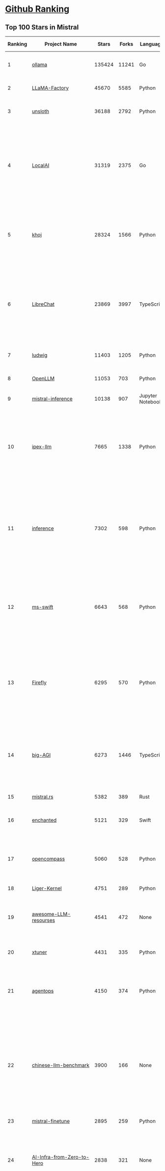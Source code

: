 [Github Ranking](../README.md)
==========

## Top 100 Stars in Mistral

| Ranking | Project Name | Stars | Forks | Language | Open Issues | Description | Last Commit |
| ------- | ------------ | ----- | ----- | -------- | ----------- | ----------- | ----------- |
| 1 | [ollama](https://github.com/ollama/ollama) | 135424 | 11241 | Go | 1476 | Get up and running with Llama 3.3, DeepSeek-R1, Phi-4, Gemma 3, and other large language models. | 2025-03-31T02:21:56Z |
| 2 | [LLaMA-Factory](https://github.com/hiyouga/LLaMA-Factory) | 45670 | 5585 | Python | 422 | Unified Efficient Fine-Tuning of 100+ LLMs & VLMs (ACL 2024) | 2025-03-28T09:44:39Z |
| 3 | [unsloth](https://github.com/unslothai/unsloth) | 36188 | 2792 | Python | 926 | Finetune Llama 3.3, DeepSeek-R1, Gemma 3 & Reasoning LLMs 2x faster with 70% less memory! 🦥 | 2025-03-27T07:26:19Z |
| 4 | [LocalAI](https://github.com/mudler/LocalAI) | 31319 | 2375 | Go | 417 | :robot: The free, Open Source alternative to OpenAI, Claude and others. Self-hosted and local-first. Drop-in replacement for OpenAI,  running on consumer-grade hardware. No GPU required. Runs gguf, transformers, diffusers and many more models architectures. Features: Generate Text, Audio, Video, Images, Voice Cloning, Distributed, P2P inference | 2025-03-30T21:59:30Z |
| 5 | [khoj](https://github.com/khoj-ai/khoj) | 28324 | 1566 | Python | 69 | Your AI second brain. Self-hostable. Get answers from the web or your docs. Build custom agents, schedule automations, do deep research. Turn any online or local LLM into your personal, autonomous AI (gpt, claude, gemini, llama, qwen, mistral). Get started - free. | 2025-03-29T18:48:13Z |
| 6 | [LibreChat](https://github.com/danny-avila/LibreChat) | 23869 | 3997 | TypeScript | 136 | Enhanced ChatGPT Clone: Features Agents, DeepSeek, Anthropic, AWS, OpenAI, Assistants API, Azure, Groq, o1, GPT-4o, Mistral, OpenRouter, Vertex AI, Gemini, Artifacts, AI model switching, message search, Code Interpreter, langchain, DALL-E-3, OpenAPI Actions, Functions, Secure Multi-User Auth, Presets, open-source for self-hosting. Active project. | 2025-03-31T00:30:56Z |
| 7 | [ludwig](https://github.com/ludwig-ai/ludwig) | 11403 | 1205 | Python | 38 | Low-code framework for building custom LLMs, neural networks, and other AI models | 2025-03-03T20:40:07Z |
| 8 | [OpenLLM](https://github.com/bentoml/OpenLLM) | 11053 | 703 | Python | 0 | Run any open-source LLMs, such as DeepSeek and Llama, as OpenAI compatible API endpoint in the cloud. | 2025-03-24T19:08:56Z |
| 9 | [mistral-inference](https://github.com/mistralai/mistral-inference) | 10138 | 907 | Jupyter Notebook | 121 | Official inference library for Mistral models | 2025-03-20T15:03:08Z |
| 10 | [ipex-llm](https://github.com/intel/ipex-llm) | 7665 | 1338 | Python | 1110 | Accelerate local LLM inference and finetuning (LLaMA, Mistral, ChatGLM, Qwen, DeepSeek, Mixtral, Gemma, Phi, MiniCPM, Qwen-VL, MiniCPM-V, etc.) on Intel XPU (e.g., local PC with iGPU and NPU, discrete GPU such as Arc, Flex and Max); seamlessly integrate with llama.cpp, Ollama, HuggingFace, LangChain, LlamaIndex, vLLM, DeepSpeed, Axolotl, etc. | 2025-03-31T03:22:27Z |
| 11 | [inference](https://github.com/xorbitsai/inference) | 7302 | 598 | Python | 170 | Replace OpenAI GPT with another LLM in your app by changing a single line of code. Xinference gives you the freedom to use any LLM you need. With Xinference, you're empowered to run inference with any open-source language models, speech recognition models, and multimodal models, whether in the cloud, on-premises, or even on your laptop. | 2025-03-31T03:16:06Z |
| 12 | [ms-swift](https://github.com/modelscope/ms-swift) | 6643 | 568 | Python | 498 | Use PEFT or Full-parameter to finetune 500+ LLMs (Qwen2.5, InternLM3, GLM4, Llama3.3, Mistral, Yi1.5, DeepSeek-R1, ...) and 200+ MLLMs (Qwen2.5-VL, Qwen2.5-Omni, Qwen2-Audio, Llama3.2-Vision, Llava, InternVL2.5, MiniCPM-V-2.6, GLM4v, Xcomposer2.5, DeepSeek-VL2, Phi3.5-Vision, GOT-OCR2, ...). | 2025-03-28T15:44:35Z |
| 13 | [Firefly](https://github.com/yangjianxin1/Firefly) | 6295 | 570 | Python | 204 | Firefly: 大模型训练工具，支持训练Qwen2.5、Qwen2、Yi1.5、Phi-3、Llama3、Gemma、MiniCPM、Yi、Deepseek、Orion、Xverse、Mixtral-8x7B、Zephyr、Mistral、Baichuan2、Llma2、Llama、Qwen、Baichuan、ChatGLM2、InternLM、Ziya2、Vicuna、Bloom等大模型 | 2024-10-24T02:27:42Z |
| 14 | [big-AGI](https://github.com/enricoros/big-AGI) | 6273 | 1446 | TypeScript | 233 | AI suite powered by state-of-the-art models and providing advanced AI/AGI functions. It features AI personas, AGI functions, multi-model chats, text-to-image, voice, response streaming, code highlighting and execution, PDF import, presets for developers, much more. Deploy on-prem or in the cloud. | 2025-03-30T18:18:53Z |
| 15 | [mistral.rs](https://github.com/EricLBuehler/mistral.rs) | 5382 | 389 | Rust | 107 | Blazingly fast LLM inference. | 2025-03-30T01:33:26Z |
| 16 | [enchanted](https://github.com/gluonfield/enchanted) | 5121 | 329 | Swift | 89 | Enchanted is iOS and macOS app for chatting with private self hosted language models such as Llama2, Mistral or Vicuna using Ollama. | 2025-03-19T20:19:21Z |
| 17 | [opencompass](https://github.com/open-compass/opencompass) | 5060 | 528 | Python | 290 | OpenCompass is an LLM evaluation platform, supporting a wide range of models (Llama3, Mistral, InternLM2,GPT-4,LLaMa2, Qwen,GLM, Claude, etc) over 100+ datasets. | 2025-03-25T09:57:11Z |
| 18 | [Liger-Kernel](https://github.com/linkedin/Liger-Kernel) | 4751 | 289 | Python | 53 | Efficient Triton Kernels for LLM Training | 2025-03-31T00:52:24Z |
| 19 | [awesome-LLM-resourses](https://github.com/WangRongsheng/awesome-LLM-resourses) | 4541 | 472 | None | 0 | 🧑‍🚀 全世界最好的LLM资料总结（数据处理、模型训练、模型部署、o1 模型、MCP、小语言模型、视觉语言模型） \| Summary of the world's best LLM resources.  | 2025-03-31T03:18:28Z |
| 20 | [xtuner](https://github.com/InternLM/xtuner) | 4431 | 335 | Python | 214 | An efficient, flexible and full-featured toolkit for fine-tuning LLM (InternLM2, Llama3, Phi3, Qwen, Mistral, ...) | 2025-03-28T11:27:10Z |
| 21 | [agentops](https://github.com/AgentOps-AI/agentops) | 4150 | 374 | Python | 88 | Python SDK for AI agent monitoring, LLM cost tracking, benchmarking, and more. Integrates with most LLMs and agent frameworks including OpenAI Agents SDK, CrewAI, Langchain, Autogen, AG2, and CamelAI | 2025-03-28T15:45:46Z |
| 22 | [chinese-llm-benchmark](https://github.com/jeinlee1991/chinese-llm-benchmark) | 3900 | 166 | None | 28 | 目前已囊括203个大模型，覆盖chatgpt、gpt-4o、o3-mini、谷歌gemini、Claude3.5、智谱GLM-Zero、文心一言、qwen-max、百川、讯飞星火、商汤senseChat、minimax等商用模型， 以及DeepSeek-R1、qwq-32b、deepseek-v3、qwen2.5、llama3.3、phi-4、glm4、gemma3、mistral、书生internLM2.5等开源大模型。不仅提供能力评分排行榜，也提供所有模型的原始输出结果！ | 2025-03-29T12:31:33Z |
| 23 | [mistral-finetune](https://github.com/mistralai/mistral-finetune) | 2895 | 259 | Python | 32 | None | 2024-09-13T09:53:13Z |
| 24 | [AI-Infra-from-Zero-to-Hero](https://github.com/HuaizhengZhang/AI-Infra-from-Zero-to-Hero) | 2838 | 321 | None | 12 | 🚀 Awesome System for Machine Learning ⚡️ AI System Papers and Industry Practice. ⚡️ System for Machine Learning, LLM (Large Language Model), GenAI (Generative AI). 🍻 OSDI, NSDI, SIGCOMM, SoCC, MLSys, etc. 🗃️ Llama3, Mistral, etc. 🧑‍💻 Video Tutorials.  | 2024-08-14T05:12:47Z |
| 25 | [paperless-ai](https://github.com/clusterzx/paperless-ai) | 2800 | 103 | JavaScript | 5 | An automated document analyzer for Paperless-ngx using OpenAI API, Ollama, Deepseek-r1, Azure and all OpenAI API compatible Services to automatically analyze and tag your documents. | 2025-03-21T19:24:53Z |
| 26 | [xTuring](https://github.com/stochasticai/xTuring) | 2641 | 206 | Python | 10 | Build, customize and control you own LLMs. From data pre-processing to fine-tuning, xTuring provides an easy way to personalize open-source LLMs. Join our discord community: https://discord.gg/TgHXuSJEk6 | 2024-09-23T09:40:48Z |
| 27 | [lsp-ai](https://github.com/SilasMarvin/lsp-ai) | 2640 | 92 | Rust | 28 | LSP-AI is an open-source language server that serves as a backend for AI-powered functionality, designed to assist and empower software engineers, not replace them. | 2025-01-07T22:17:38Z |
| 28 | [secret-llama](https://github.com/abi/secret-llama) | 2605 | 164 | TypeScript | 18 | Fully private LLM chatbot that runs entirely with a browser with no server needed. Supports Mistral and LLama 3. | 2024-06-05T02:04:17Z |
| 29 | [elia](https://github.com/darrenburns/elia) | 2088 | 131 | Python | 12 | A snappy, keyboard-centric terminal user interface for interacting with large language models. Chat with ChatGPT, Claude, Llama 3, Phi 3, Mistral, Gemma and more. | 2024-10-10T19:12:52Z |
| 30 | [OnnxStream](https://github.com/vitoplantamura/OnnxStream) | 1928 | 89 | C++ | 55 | Lightweight inference library for ONNX files, written in C++. It can run Stable Diffusion XL 1.0 on a RPI Zero 2 (or in 298MB of RAM) but also Mistral 7B on desktops and servers. ARM, x86, WASM, RISC-V supported. Accelerated by XNNPACK. | 2025-03-29T09:51:04Z |
| 31 | [maid](https://github.com/Mobile-Artificial-Intelligence/maid) | 1913 | 208 | Dart | 9 | Maid is a cross-platform Flutter app for interfacing with GGUF / llama.cpp models locally, and with Ollama and OpenAI models remotely.  | 2025-03-31T02:58:10Z |
| 32 | [floneum](https://github.com/floneum/floneum) | 1807 | 93 | Rust | 39 | Instant, controllable, local pre-trained AI models in Rust | 2025-03-28T13:35:08Z |
| 33 | [Ollamac](https://github.com/kevinhermawan/Ollamac) | 1752 | 95 | Swift | 36 | Mac app for Ollama | 2025-03-12T22:28:22Z |
| 34 | [dialoqbase](https://github.com/n4ze3m/dialoqbase) | 1744 | 275 | TypeScript | 39 | Create chatbots with ease | 2024-10-15T14:24:20Z |
| 35 | [json_repair](https://github.com/mangiucugna/json_repair) | 1655 | 81 | Python | 0 | A python module to repair invalid JSON from LLMs | 2025-03-30T15:01:17Z |
| 36 | [papersgpt-for-zotero](https://github.com/papersgpt/papersgpt-for-zotero) | 1440 | 48 | JavaScript | 39 | Zotero chat PDF with AI, DeepSeek, GPT 4.5, ChatGPT, Claude, Gemini | 2025-03-26T02:05:15Z |
| 37 | [search2ai](https://github.com/fatwang2/search2ai) | 1260 | 192 | JavaScript | 17 | Help your LLMs online | 2025-02-19T16:26:01Z |
| 38 | [modelfusion](https://github.com/vercel/modelfusion) | 1244 | 88 | TypeScript | 33 | The TypeScript library for building AI applications. | 2024-07-19T15:17:19Z |
| 39 | [aws-genai-llm-chatbot](https://github.com/aws-samples/aws-genai-llm-chatbot) | 1207 | 367 | TypeScript | 23 | A modular and comprehensive solution to deploy a Multi-LLM and Multi-RAG powered chatbot (Amazon Bedrock, Anthropic, HuggingFace, OpenAI, Meta, AI21, Cohere, Mistral) using AWS CDK on AWS | 2025-03-25T14:53:11Z |
| 40 | [nextjs-ollama-llm-ui](https://github.com/jakobhoeg/nextjs-ollama-llm-ui) | 1167 | 282 | TypeScript | 13 | Fully-featured web interface for Ollama LLMs | 2025-02-04T19:07:06Z |
| 41 | [gp.nvim](https://github.com/Robitx/gp.nvim) | 1103 | 93 | Lua | 41 | Gp.nvim (GPT prompt) Neovim AI plugin: ChatGPT sessions & Instructable text/code operations & Speech to text [OpenAI, Ollama, Anthropic, ..] | 2024-09-23T12:32:50Z |
| 42 | [bedrock-claude-chat](https://github.com/aws-samples/bedrock-claude-chat) | 1074 | 399 | TypeScript | 114 | AWS-native chatbot using Bedrock + Claude (+Nova and Mistral) | 2025-03-31T02:59:00Z |
| 43 | [LLM-Prompt-Library](https://github.com/abilzerian/LLM-Prompt-Library) | 1071 | 113 | Python | 0 | My personal prompt library for various LLMs + scripts & tools. Suitable for models from Deepseek, OpenAI, Claude, Meta, Mistral, Google, Grok, and others. | 2025-03-18T17:04:23Z |
| 44 | [poe-api-wrapper](https://github.com/snowby666/poe-api-wrapper) | 1070 | 140 | Python | 27 | 👾 A Python API wrapper for Poe.com. With this, you will have free access to GPT-4, Claude, Llama, Gemini, Mistral and more! 🚀 | 2025-03-07T20:07:31Z |
| 45 | [chatd](https://github.com/BruceMacD/chatd) | 1020 | 71 | JavaScript | 26 | Chat with your documents using local AI | 2024-07-06T01:21:36Z |
| 46 | [BaseAI](https://github.com/LangbaseInc/BaseAI) | 993 | 83 | TypeScript | 4 | BaseAI — The Web AI Framework. The easiest way to build serverless autonomous AI agents with memory. Start building local-first, agentic pipes, tools, and memory. Deploy serverless with one command. | 2025-02-25T11:30:28Z |
| 47 | [RisuAI](https://github.com/kwaroran/RisuAI) | 955 | 164 | TypeScript | 61 | Make your own story. User-friendly software for LLM roleplaying | 2025-03-28T09:47:53Z |
| 48 | [graphrag-local-ollama](https://github.com/TheAiSingularity/graphrag-local-ollama) | 942 | 152 | Python | 43 | Local models support for Microsoft's graphrag using ollama (llama3, mistral, gemma2 phi3)- LLM & Embedding extraction | 2024-09-30T02:43:30Z |
| 49 | [ai-dev-gallery](https://github.com/microsoft/ai-dev-gallery) | 929 | 113 | C# | 41 | An open-source project for Windows developers to learn how to add AI with local models and APIs to Windows apps. | 2025-03-28T21:05:07Z |
| 50 | [generative-ai-use-cases-jp](https://github.com/aws-samples/generative-ai-use-cases-jp) | 875 | 207 | TypeScript | 90 | Application implementation with business use cases for safely utilizing generative AI in business operations | 2025-03-31T03:08:51Z |
| 51 | [witsy](https://github.com/nbonamy/witsy) | 838 | 61 | TypeScript | 1 | Witsy: desktop AI assistant | 2025-03-31T00:39:34Z |
| 52 | [MixtralKit](https://github.com/open-compass/MixtralKit) | 767 | 80 | Python | 12 | A toolkit for inference and evaluation of 'mixtral-8x7b-32kseqlen' from Mistral AI | 2023-12-15T19:10:55Z |
| 53 | [fine-tune-mistral](https://github.com/abacaj/fine-tune-mistral) | 709 | 64 | Python | 3 | Fine-tune mistral-7B on 3090s, a100s, h100s | 2023-10-11T17:25:59Z |
| 54 | [mistral-common](https://github.com/mistralai/mistral-common) | 706 | 78 | Python | 17 | None | 2025-03-19T22:27:53Z |
| 55 | [web-llm-chat](https://github.com/mlc-ai/web-llm-chat) | 698 | 118 | TypeScript | 9 | Chat with AI large language models running natively in your browser. Enjoy private, server-free, seamless AI conversations. | 2025-01-29T19:23:34Z |
| 56 | [tt-metal](https://github.com/tenstorrent/tt-metal) | 683 | 124 | C++ | 2178 | :metal: TT-NN operator library, and TT-Metalium low level kernel programming model. | 2025-03-31T03:02:18Z |
| 57 | [Hexabot](https://github.com/Hexastack/Hexabot) | 683 | 120 | TypeScript | 124 | Hexabot is an open-source AI chatbot / agent builder. It allows you to create and manage multi-channel and multilingual chatbots / agents with ease.  | 2025-03-28T09:11:42Z |
| 58 | [ComfyUI-IF_AI_tools](https://github.com/if-ai/ComfyUI-IF_AI_tools) | 618 | 47 | Python | 50 | ComfyUI-IF_AI_tools is a set of custom nodes for ComfyUI that allows you to generate prompts using a local Large Language Model (LLM) via Ollama. This tool enables you to enhance your image generation workflow by leveraging the power of language models. | 2025-03-09T09:11:32Z |
| 59 | [llm-finetuning](https://github.com/modal-labs/llm-finetuning) | 573 | 89 | Python | 3 | Guide for fine-tuning Llama/Mistral/CodeLlama models and more | 2024-08-28T10:44:08Z |
| 60 | [client-python](https://github.com/mistralai/client-python) | 571 | 119 | Python | 13 | Python client library for Mistral AI platform | 2025-03-26T15:19:38Z |
| 61 | [mistral](https://github.com/stanford-crfm/mistral) | 570 | 52 | Python | 18 | Mistral: A strong, northwesterly wind: Framework for transparent and accessible large-scale language model training, built with Hugging Face 🤗  Transformers. | 2023-11-10T02:55:18Z |
| 62 | [Owl](https://github.com/OwlAIProject/Owl) | 570 | 56 | Python | 6 | A personal wearable AI that runs locally | 2024-03-17T06:37:26Z |
| 63 | [parrot.nvim](https://github.com/frankroeder/parrot.nvim) | 551 | 35 | Lua | 3 | parrot.nvim 🦜 - the plugin that brings stochastic parrots to Neovim. | 2025-03-30T22:15:02Z |
| 64 | [BambooAI](https://github.com/pgalko/BambooAI) | 541 | 53 | Python | 11 | A Python library powered by Language Models (LLMs) for conversational data discovery and analysis. | 2025-03-02T07:52:21Z |
| 65 | [ai-commits-intellij-plugin](https://github.com/Blarc/ai-commits-intellij-plugin) | 532 | 41 | Kotlin | 23 | AI Commits for IntelliJ based IDEs/Android Studio. | 2025-03-28T17:49:42Z |
| 66 | [llmcord](https://github.com/jakobdylanc/llmcord) | 505 | 101 | Python | 2 | Make Discord your LLM frontend ● Supports any OpenAI compatible API (Ollama, LM Studio, vLLM, OpenRouter, xAI, Mistral, Groq and more) | 2025-03-27T12:54:57Z |
| 67 | [rag-chatbot](https://github.com/datvodinh/rag-chatbot) | 495 | 74 | Python | 6 |  Chat with multiple PDFs locally | 2024-10-11T04:30:01Z |
| 68 | [embedJs](https://github.com/llm-tools/embedJs) | 481 | 53 | TypeScript | 24 | A NodeJS RAG framework to easily work with LLMs and embeddings | 2025-02-14T10:53:44Z |
| 69 | [helix](https://github.com/helixml/helix) | 476 | 48 | Go | 124 | 🧬 Helix is a private GenAI stack for building AI applications with declarative pipelines, knowledge (RAG), API bindings, and first-class testing. | 2025-03-31T03:33:58Z |
| 70 | [ollama-voice-mac](https://github.com/apeatling/ollama-voice-mac) | 469 | 54 | Python | 8 | Mac compatible Ollama Voice | 2024-03-26T14:49:04Z |
| 71 | [aikit](https://github.com/sozercan/aikit) | 437 | 37 | Go | 20 | 🏗️ Fine-tune, build, and deploy open-source LLMs easily! | 2025-03-31T02:22:20Z |
| 72 | [obsidian-bmo-chatbot](https://github.com/longy2k/obsidian-bmo-chatbot) | 433 | 60 | TypeScript | 45 | Generate and brainstorm ideas while creating your notes using Large Language Models (LLMs) from Ollama, LM Studio, Anthropic, Google Gemini, Mistral AI, OpenAI, and more for Obsidian. | 2024-09-12T04:07:29Z |
| 73 | [mlx-llm](https://github.com/riccardomusmeci/mlx-llm) | 432 | 30 | Python | 0 | Large Language Models (LLMs) applications and tools running on Apple Silicon in real-time with Apple MLX. | 2025-01-29T07:13:07Z |
| 74 | [LESS](https://github.com/princeton-nlp/LESS) | 424 | 41 | Jupyter Notebook | 15 | [ICML 2024] LESS: Selecting Influential Data for Targeted Instruction Tuning | 2024-10-20T03:11:58Z |
| 75 | [bolna](https://github.com/voxos-ai/bolna) | 416 | 112 | Python | 28 | End-to-end platform for building voice first multimodal agents | 2024-10-28T05:40:38Z |
| 76 | [DevoxxGenieIDEAPlugin](https://github.com/devoxx/DevoxxGenieIDEAPlugin) | 412 | 47 | Java | 40 | DevoxxGenie is a plugin for IntelliJ IDEA that uses local LLM's (Ollama, LMStudio, GPT4All, Jan and Llama.cpp) and Cloud based LLMs to help review, test, explain your project code. | 2025-03-30T20:54:10Z |
| 77 | [xllm](https://github.com/BobaZooba/xllm) | 400 | 21 | Python | 6 | 🦖 X—LLM: Cutting Edge & Easy LLM Finetuning | 2024-01-17T16:43:39Z |
| 78 | [fltr](https://github.com/moritztng/fltr) | 380 | 8 | Rust | 1 | Like grep but for natural language questions. Based on Mistral 7B or Mixtral 8x7B. | 2024-03-13T11:39:01Z |
| 79 | [GPTPortal](https://github.com/Zaki-1052/GPTPortal) | 368 | 66 | JavaScript | 2 | A feature-rich portal to chat with GPT-4, Claude, Gemini, Mistral, & OpenAI Assistant APIs via a lightweight Node.js web app; supports customizable multimodality for voice, images, & files. | 2025-03-07T19:37:35Z |
| 80 | [edgen](https://github.com/edgenai/edgen) | 357 | 16 | Rust | 23 | ⚡  Edgen: Local, private GenAI server alternative to OpenAI. No GPU required. Run AI models locally: LLMs (Llama2, Mistral, Mixtral...), Speech-to-text (whisper) and many others. | 2024-05-23T14:21:38Z |
| 81 | [NeuralFlow](https://github.com/valine/NeuralFlow) | 347 | 15 | Python | 4 | Visualize the intermediate output of Mistral 7B | 2025-01-22T11:25:17Z |
| 82 | [ai_automation_suggester](https://github.com/ITSpecialist111/ai_automation_suggester) | 347 | 12 | Python | 5 | This custom Home Assistant integration automatically scans your entities, detects new devices, and uses AI (via cloud and local APIs) to suggest tailored automations. It supports multiple AI providers, including OpenAI, Anthropic, Google, Groq, LocalAI, Mistral and Ollama. The integration provides automation suggestions via HASS notifications | 2025-03-29T15:39:20Z |
| 83 | [KVQuant](https://github.com/SqueezeAILab/KVQuant) | 338 | 30 | Python | 14 | [NeurIPS 2024] KVQuant: Towards 10 Million Context Length LLM Inference with KV Cache Quantization | 2024-08-13T11:19:28Z |
| 84 | [airunner](https://github.com/Capsize-Games/airunner) | 302 | 24 | Python | 27 | Stable Diffusion and LLMs offline on your own hardware | 2025-03-31T03:40:33Z |
| 85 | [LLaMa2lang](https://github.com/AI-Commandos/LLaMa2lang) | 300 | 34 | Python | 0 | Convenience scripts to finetune (chat-)LLaMa3 and other models for any language | 2024-06-17T14:00:13Z |
| 86 | [mistral](https://github.com/openstack/mistral) | 291 | 118 | Python | 0 | Workflow Service for OpenStack. Mirror of code maintained at opendev.org. | 2025-03-18T23:37:58Z |
| 87 | [OllamaKit](https://github.com/kevinhermawan/OllamaKit) | 284 | 29 | Swift | 4 | Ollama client for Swift | 2025-03-09T22:20:34Z |
| 88 | [nanodl](https://github.com/HMUNACHI/nanodl) | 284 | 10 | Python | 2 | A Jax-based library for designing and training transformer models from scratch. | 2024-08-28T21:24:22Z |
| 89 | [simple-openai](https://github.com/sashirestela/simple-openai) | 283 | 33 | Java | 5 | A Java library to use the OpenAI Api in the simplest possible way. | 2025-03-22T20:52:57Z |
| 90 | [yalm](https://github.com/andrewkchan/yalm) | 275 | 28 | C++ | 1 | Yet Another Language Model: LLM inference in C++/CUDA, no libraries except for I/O | 2025-01-15T07:22:42Z |
| 91 | [llm-mistral-invoice-cpu](https://github.com/katanaml/llm-mistral-invoice-cpu) | 266 | 62 | Python | 0 | Data extraction with LLM on CPU | 2024-03-26T05:44:59Z |
| 92 | [Heat](https://github.com/nathanborror/Heat) | 261 | 17 | Swift | 4 | An LLM agnostic desktop and mobile client. | 2025-03-28T17:16:13Z |
| 93 | [aicommit2](https://github.com/tak-bro/aicommit2) | 259 | 21 | TypeScript | 7 | A Reactive CLI that generates git commit messages with Ollama, ChatGPT, Gemini, Claude, Mistral and other AI | 2025-03-27T05:44:37Z |
| 94 | [unsaged](https://github.com/jorge-menjivar/unsaged) | 255 | 78 | TypeScript | 15 | Open source chat kit engineered for seamless interaction with AI models. | 2025-02-25T18:02:25Z |
| 95 | [ai-playground](https://github.com/rokbenko/ai-playground) | 243 | 57 | Python | 0 | Code from tutorials presented on the "Code AI with Rok" YouTube channel | 2025-03-25T12:11:24Z |
| 96 | [inferflow](https://github.com/inferflow/inferflow) | 239 | 25 | C++ | 8 | Inferflow is an efficient and highly configurable inference engine for large language models (LLMs). | 2024-03-15T06:52:33Z |
| 97 | [companion-vscode](https://github.com/quack-ai/companion-vscode) | 232 | 12 | TypeScript | 3 | VSCode extension of Quack Companion 💻 Turn your team insights into a portable plug-and-play context for code generation. Alternative to GitHub Copilot powered by OSS LLMs (Mistral, Gemma, etc.), served with Ollama. | 2024-10-01T04:06:14Z |
| 98 | [TPU-Alignment](https://github.com/Locutusque/TPU-Alignment) | 230 | 25 | Jupyter Notebook | 0 | Fully fine-tune large models like Mistral, Llama-2-13B, or Qwen-14B completely for free | 2024-10-31T20:34:59Z |
| 99 | [ProX](https://github.com/GAIR-NLP/ProX) | 229 | 18 | Python | 2 | Offical Repo for "Programming Every Example: Lifting Pre-training Data Quality Like Experts at Scale" | 2025-02-16T07:59:43Z |
| 100 | [END-TO-END-GENERATIVE-AI-PROJECTS](https://github.com/GURPREETKAURJETHRA/END-TO-END-GENERATIVE-AI-PROJECTS) | 228 | 65 | None | 0 | End to End Generative AI Industry Projects on LLM Models with Deployment_Awesome LLM Projects | 2025-01-24T07:20:37Z |

